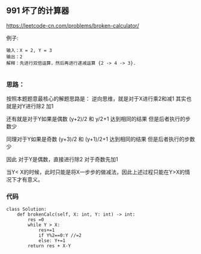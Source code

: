 ## 991 坏了的计算器

https://leetcode-cn.com/problems/broken-calculator/


例子:
```
输入：X = 2, Y = 3
输出：2
解释：先进行双倍运算，然后再进行递减运算 {2 -> 4 -> 3}.
 
```
### 思路：

按照本题题意最核心的解题思路是： 逆向思维，就是对于X进行乘2和减1  其实也就是对Y进行除2 加1

还有就是对于Y如果是偶数   (y+2)/2 和 y/2+1 达到相同的结果 但是后者执行的步数少

同理对于Y如果是奇数   (y+3)/2 和 (y+1)/2+1 达到相同的结果 但是后者执行的步数少

因此 对于Y是偶数，直接进行除2  对于奇数先加1

当Y< X的时候，此时只能是将X一步步的做减法，因此上述过程只能在Y>X的情况下才有意义。



### 代码
```
class Solution:
    def brokenCalc(self, X: int, Y: int) -> int:
        res =0
        while Y > X:
            res+=1
            if Y%2==0:Y //=2
            else: Y+=1
        return res + X-Y
```